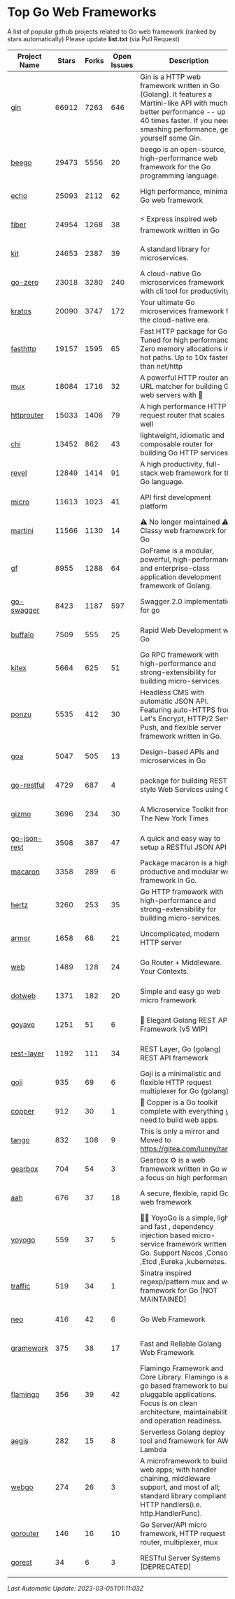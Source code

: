 # Top Go Web Frameworks
A list of popular github projects related to Go web framework (ranked by stars automatically)
Please update **list.txt** (via Pull Request)

| Project Name | Stars | Forks | Open Issues | Description | Last Commit |
| ------------ | ----- | ----- | ----------- | ----------- | ----------- |
| [gin](https://github.com/gin-gonic/gin) | 66912 | 7263 | 646 | Gin is a HTTP web framework written in Go (Golang). It features a Martini-like API with much better performance -- up to 40 times faster. If you need smashing performance, get yourself some Gin. | 2023-03-02 00:12:20 |
| [beego](https://github.com/beego/beego) | 29473 | 5556 | 20 | beego is an open-source, high-performance web framework for the Go programming language. | 2023-02-07 02:33:55 |
| [echo](https://github.com/labstack/echo) | 25093 | 2112 | 62 | High performance, minimalist Go web framework | 2023-03-02 21:14:52 |
| [fiber](https://github.com/gofiber/fiber) | 24954 | 1268 | 38 | ⚡️ Express inspired web framework written in Go | 2023-02-28 17:14:41 |
| [kit](https://github.com/go-kit/kit) | 24653 | 2387 | 39 | A standard library for microservices. | 2023-03-02 02:16:12 |
| [go-zero](https://github.com/zeromicro/go-zero) | 23018 | 3280 | 240 | A cloud-native Go microservices framework with cli tool for productivity. | 2023-03-04 15:34:11 |
| [kratos](https://github.com/go-kratos/kratos) | 20090 | 3747 | 172 | Your ultimate Go microservices framework for the cloud-native era. | 2023-02-27 13:16:08 |
| [fasthttp](https://github.com/valyala/fasthttp) | 19157 | 1595 | 65 | Fast HTTP package for Go. Tuned for high performance. Zero memory allocations in hot paths. Up to 10x faster than net/http | 2023-03-03 20:25:39 |
| [mux](https://github.com/gorilla/mux) | 18084 | 1716 | 32 | A powerful HTTP router and URL matcher for building Go web servers with 🦍 | 2022-12-09 15:56:57 |
| [httprouter](https://github.com/julienschmidt/httprouter) | 15033 | 1406 | 79 | A high performance HTTP request router that scales well | 2022-06-03 15:51:59 |
| [chi](https://github.com/go-chi/chi) | 13452 | 862 | 43 | lightweight, idiomatic and composable router for building Go HTTP services | 2023-02-20 16:21:57 |
| [revel](https://github.com/revel/revel) | 12849 | 1414 | 91 | A high productivity, full-stack web framework for the Go language. | 2022-04-12 20:53:30 |
| [micro](https://github.com/micro/micro) | 11613 | 1023 | 41 | API first development platform | 2023-02-25 14:20:42 |
| [martini](https://github.com/go-martini/martini) | 11566 | 1130 | 14 | ⚠️ No longer maintained ⚠️  Classy web framework for Go | 2017-01-21 21:58:54 |
| [gf](https://github.com/gogf/gf) | 8955 | 1288 | 64 | GoFrame is a modular, powerful, high-performance and enterprise-class application development framework of Golang.  | 2023-03-01 11:30:40 |
| [go-swagger](https://github.com/go-swagger/go-swagger) | 8423 | 1187 | 597 | Swagger 2.0 implementation for go | 2023-02-04 17:37:23 |
| [buffalo](https://github.com/gobuffalo/buffalo) | 7509 | 555 | 25 | Rapid Web Development w/ Go | 2023-01-26 15:34:17 |
| [kitex](https://github.com/cloudwego/kitex) | 5664 | 625 | 51 | Go RPC framework with high-performance and strong-extensibility for building micro-services. | 2023-03-02 09:43:06 |
| [ponzu](https://github.com/ponzu-cms/ponzu) | 5535 | 412 | 30 | Headless CMS with automatic JSON API. Featuring auto-HTTPS from Let's Encrypt, HTTP/2 Server Push, and flexible server framework written in Go. | 2020-01-02 00:14:32 |
| [goa](https://github.com/goadesign/goa) | 5047 | 505 | 13 | Design-based APIs and microservices in Go | 2023-03-03 01:59:34 |
| [go-restful](https://github.com/emicklei/go-restful) | 4729 | 687 | 4 | package for building REST-style Web Services using Go | 2023-02-28 07:22:40 |
| [gizmo](https://github.com/nytimes/gizmo) | 3696 | 234 | 30 | A Microservice Toolkit from The New York Times | 2021-04-30 15:27:05 |
| [go-json-rest](https://github.com/ant0ine/go-json-rest) | 3508 | 387 | 47 | A quick and easy way to setup a RESTful JSON API | 2017-09-13 04:12:08 |
| [macaron](https://github.com/go-macaron/macaron) | 3358 | 289 | 6 | Package macaron is a high productive and modular web framework in Go. | 2023-02-27 10:33:39 |
| [hertz](https://github.com/cloudwego/hertz) | 3260 | 253 | 35 | Go HTTP framework with high-performance and strong-extensibility for building micro-services. | 2023-02-28 12:58:59 |
| [armor](https://github.com/labstack/armor) | 1658 | 68 | 21 | Uncomplicated, modern HTTP server | 2019-08-03 18:10:09 |
| [web](https://github.com/gocraft/web) | 1489 | 128 | 24 | Go Router + Middleware. Your Contexts. | 2019-02-07 15:06:52 |
| [dotweb](https://github.com/devfeel/dotweb) | 1371 | 182 | 20 | Simple and easy go web micro framework | 2022-08-11 09:03:59 |
| [goyave](https://github.com/go-goyave/goyave) | 1251 | 51 | 6 | 🍐 Elegant Golang REST API Framework (v5 WIP) | 2023-02-28 16:04:34 |
| [rest-layer](https://github.com/rs/rest-layer) | 1192 | 111 | 34 | REST Layer, Go (golang) REST API framework | 2021-09-30 23:58:01 |
| [goji](https://github.com/goji/goji) | 935 | 69 | 6 | Goji is a minimalistic and flexible HTTP request multiplexer for Go (golang) | 2019-01-26 23:58:29 |
| [copper](https://github.com/gocopper/copper) | 912 | 30 | 1 | 🚀‏‏‎    ‎‏‏‎‏‏‎‎‎‎‎‎Copper is a Go toolkit complete with everything you need to build web apps. | 2022-07-28 13:15:08 |
| [tango](https://github.com/lunny/tango) | 832 | 108 | 9 | This is only a mirror and Moved to https://gitea.com/lunny/tango | 2019-05-17 03:31:10 |
| [gearbox](https://github.com/gogearbox/gearbox) | 704 | 54 | 3 | Gearbox :gear: is a web framework written in Go with a focus on high performance | 2022-09-21 00:20:37 |
| [aah](https://github.com/go-aah/aah) | 676 | 37 | 18 | A secure, flexible, rapid Go web framework | 2020-09-02 02:31:20 |
| [yoyogo](https://github.com/yoyofx/yoyogo) | 559 | 37 | 5 | 🦄🌈 YoyoGo is a simple, light and fast , dependency injection based micro-service framework written in Go. Support Nacos ,Consoul ,Etcd ,Eureka ,kubernetes. | 2022-09-23 09:31:30 |
| [traffic](https://github.com/gravityblast/traffic) | 519 | 34 | 1 | Sinatra inspired regexp/pattern mux and web framework for Go [NOT MAINTAINED] | 2015-11-26 21:31:07 |
| [neo](https://github.com/ivpusic/neo) | 416 | 42 | 6 | Go Web Framework | 2017-08-14 23:54:31 |
| [gramework](https://github.com/gramework/gramework) | 375 | 38 | 17 | Fast and Reliable Golang Web Framework | 2023-01-24 23:49:42 |
| [flamingo](https://github.com/i-love-flamingo/flamingo) | 356 | 39 | 42 | Flamingo Framework and Core Library. Flamingo is a go based framework to build pluggable applications. Focus is on clean architecture, maintainability and operation readiness. | 2023-02-27 12:19:43 |
| [aegis](https://github.com/tmaiaroto/aegis) | 282 | 15 | 8 | Serverless Golang deploy tool and framework for AWS Lambda | 2019-07-28 17:59:41 |
| [webgo](https://github.com/bnkamalesh/webgo) | 274 | 26 | 3 | A microframework to build web apps; with handler chaining, middleware support, and most of all; standard library compliant HTTP handlers(i.e. http.HandlerFunc). | 2023-02-05 08:07:27 |
| [gorouter](https://github.com/vardius/gorouter) | 146 | 16 | 10 | Go Server/API micro framework, HTTP request router, multiplexer, mux | 2022-10-28 23:16:55 |
| [gorest](https://github.com/tideland/gorest) | 34 | 6 | 3 | RESTful Server Systems [DEPRECATED] | 2017-11-10 13:00:37 |

*Last Automatic Update: 2023-03-05T01:11:03Z*